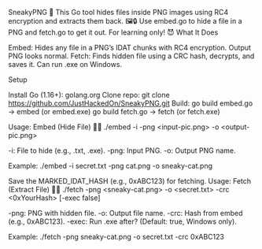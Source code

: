SneakyPNG 🥷
This Go tool hides files inside PNG images using RC4 encryption and extracts them back. 🖼️🔒 Use embed.go to hide a file in a PNG and fetch.go to get it out. For learning only! 😈
What It Does

Embed: Hides any file in a PNG’s IDAT chunks with RC4 encryption. Output PNG looks normal.
Fetch: Finds hidden file using a CRC hash, decrypts, and saves it. Can run .exe on Windows.

Setup

Install Go (1.16+): golang.org
Clone repo: git clone https://github.com/JustHackedOn/SneakyPNG.git
Build: 
go build embed.go → embed (or embed.exe)
go build fetch.go → fetch (or fetch.exe)



Usage: Embed (Hide File) 🕵️‍♂️
./embed -i <secret-file> -png <input-pic.png> -o <output-pic.png>


-i: File to hide (e.g., .txt, .exe).
-png: Input PNG.
-o: Output PNG name.

Example:
./embed -i secret.txt -png cat.png -o sneaky-cat.png

Save the MARKED_IDAT_HASH (e.g., 0xABC123) for fetching.
Usage: Fetch (Extract File) 🕵️‍♀️
./fetch -png <sneaky-cat.png> -o <secret.txt> -crc <0xYourHash> [-exec false]


-png: PNG with hidden file.
-o: Output file name.
-crc: Hash from embed (e.g., 0xABC123).
-exec: Run .exe after? (Default: true, Windows only).

Example:
./fetch -png sneaky-cat.png -o secret.txt -crc 0xABC123

